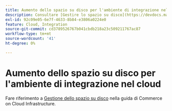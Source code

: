 ```yaml
---
title: Aumento dello spazio su disco per l'ambiente di integrazione nel cloud
description: Consultare [Gestire lo spazio su disco](https://devdocs.magento.com/guides/v2.3/cloud/project/manage-disk-space.html) nella documentazione per gli sviluppatori.
exl-id: 92c09e05-6e7f-4633-8b84-e3806a0224e0
feature: Cloud, Integration
source-git-commit: cd3789526767b041cbdb218a23c509211767ac87
workflow-type: tm+mt
source-wordcount: '41'
ht-degree: 0%

---
```


# Aumento dello spazio su disco per l&#39;ambiente di integrazione nel cloud

Fare riferimento a [Gestione dello spazio su disco](https://experienceleague.adobe.com/en/docs/commerce-cloud-service/user-guide/develop/storage/manage-disk-space) nella guida di Commerce on Cloud Infrastructure.
